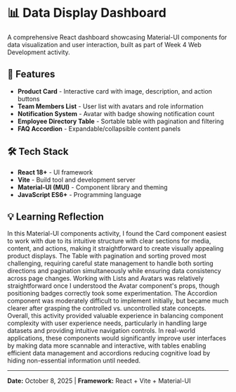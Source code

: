 # 📊 Data Display Dashboard

A comprehensive React dashboard showcasing Material-UI components for data visualization and user interaction, built as part of Week 4 Web Development activity.

## 🚀 Features

- **Product Card** - Interactive card with image, description, and action buttons
- **Team Members List** - User list with avatars and role information
- **Notification System** - Avatar with badge showing notification count
- **Employee Directory Table** - Sortable table with pagination and filtering
- **FAQ Accordion** - Expandable/collapsible content panels

## 🛠️ Tech Stack

- **React 18+** - UI framework
- **Vite** - Build tool and development server
- **Material-UI (MUI)** - Component library and theming
- **JavaScript ES6+** - Programming language

## 💡 Learning Reflection

In this Material-UI components activity, I found the Card component easiest to work with due to its intuitive structure with clear sections for media, content, and actions, making it straightforward to create visually appealing product displays. The Table with pagination and sorting proved most challenging, requiring careful state management to handle both sorting directions and pagination simultaneously while ensuring data consistency across page changes. Working with Lists and Avatars was relatively straightforward once I understood the Avatar component's props, though positioning badges correctly took some experimentation. The Accordion component was moderately difficult to implement initially, but became much clearer after grasping the controlled vs. uncontrolled state concepts. Overall, this activity provided valuable experience in balancing component complexity with user experience needs, particularly in handling large datasets and providing intuitive navigation controls. In real-world applications, these components would significantly improve user interfaces by making data more scannable and interactive, with tables enabling efficient data management and accordions reducing cognitive load by hiding non-essential information until needed.

---

**Date:** October 8, 2025 | **Framework:** React + Vite + Material-UI